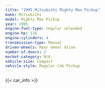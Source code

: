 ```yaml
---
title: "1995 Mitsubishi Mighty Max Pickup"
make: Mitsubishi
model: Mighty Max Pickup
year: 1995
engine-fuel-type: regular unleaded
engine-hp: 116
engine-cylinders: 4
transmission-type: Manual
driven-wheels: Rear wheel drive
number-of-doors: 2
market-category: N/A
vehicle-size: Compact
vehicle-style: Regular Cab Pickup
---
```


{{< car_info >}}
